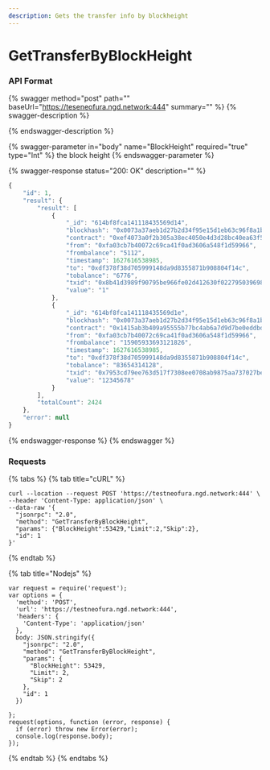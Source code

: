 ```yaml
---
description: Gets the transfer info by blockheight
---
```


# GetTransferByBlockHeight

### API Format

{% swagger method="post" path="" baseUrl="https://teseneofura.ngd.network:444" summary="" %}
{% swagger-description %}

{% endswagger-description %}

{% swagger-parameter in="body" name="BlockHeight" required="true" type="Int" %}
the block height
{% endswagger-parameter %}

{% swagger-response status="200: OK" description="" %}
```javascript
{
    "id": 1,
    "result": {
        "result": [
            {
                "_id": "614bf8fca141118435569d14",
                "blockhash": "0x0073a37aeb1d27b2d34f95e15d1eb63c96f8a1b89d05c4d045195f5400806ce9",
                "contract": "0xef4073a0f2b305a38ec4050e4d3d28bc40ea63f5",
                "from": "0xfa03cb7b40072c69ca41f0ad3606a548f1d59966",
                "frombalance": "5112",
                "timestamp": 1627616538985,
                "to": "0xdf378f38d705999148da9d8355871b908804f14c",
                "tobalance": "6776",
                "txid": "0x8b41d3989f90795be966fe02d412630f0227950396985ca703a4d3c5467683bc",
                "value": "1"
            },
            {
                "_id": "614bf8fca141118435569d1e",
                "blockhash": "0x0073a37aeb1d27b2d34f95e15d1eb63c96f8a1b89d05c4d045195f5400806ce9",
                "contract": "0x1415ab3b409a95555b77bc4ab6a7d9d7be0eddbd",
                "from": "0xfa03cb7b40072c69ca41f0ad3606a548f1d59966",
                "frombalance": "15905933693121826",
                "timestamp": 1627616538985,
                "to": "0xdf378f38d705999148da9d8355871b908804f14c",
                "tobalance": "83654314128",
                "txid": "0x7953cd79ee763d517f7308ee0708ab9875aa737027be353d55e112b09663409b",
                "value": "12345678"
            }
        ],
        "totalCount": 2424
    },
    "error": null
}
```
{% endswagger-response %}
{% endswagger %}

### Requests

{% tabs %}
{% tab title="cURL" %}
```
curl --location --request POST 'https://testneofura.ngd.network:444' \
--header 'Content-Type: application/json' \
--data-raw '{
  "jsonrpc": "2.0",
  "method": "GetTransferByBlockHeight",
  "params": {"BlockHeight":53429,"Limit":2,"Skip":2},
  "id": 1
}'
```
{% endtab %}

{% tab title="Nodejs" %}
```
var request = require('request');
var options = {
  'method': 'POST',
  'url': 'https://testneofura.ngd.network:444',
  'headers': {
    'Content-Type': 'application/json'
  },
  body: JSON.stringify({
    "jsonrpc": "2.0",
    "method": "GetTransferByBlockHeight",
    "params": {
      "BlockHeight": 53429,
      "Limit": 2,
      "Skip": 2
    },
    "id": 1
  })

};
request(options, function (error, response) {
  if (error) throw new Error(error);
  console.log(response.body);
});
```
{% endtab %}
{% endtabs %}
